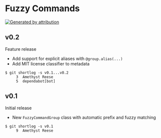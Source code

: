 Fuzzy Commands
==============

[![Generated by attribution][attribution-badge]][attribution-url]


v0.2
----

Feature release

- Add support for explicit aliases with `@group.alias(...)`
- Add MIT license classifier to metadata

```text
$ git shortlog -s v0.1...v0.2
     3	Amethyst Reese
     5	dependabot[bot]
```


v0.1
----

Initial release

- New `FuzzyCommandGroup` class with automatic prefix and fuzzy matching

```text
$ git shortlog -s v0.1
     9	Amethyst Reese
```

[attribution-badge]:
    https://img.shields.io/badge/generated%20by-attribution-informational
[attribution-url]: https://attribution.omnilib.dev
